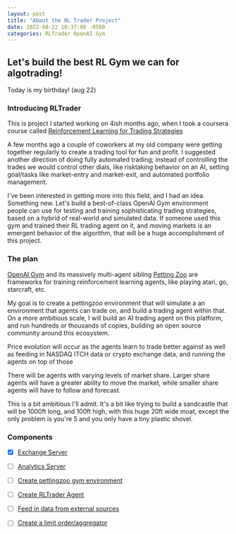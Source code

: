 ```yaml
---
layout: post
title: "About the RL Trader Project"
date: 2022-08-22 10:37:00 -0500
categories: RLTrader OpenAI Gym
---
```

## Let's build the best RL Gym we can for algotrading!

Today is my birthday! (aug 22)

### Introducing RLTrader

This is project I started working on 4ish months ago, when I took a coursera course called [Reinforcement Learning for Trading Strategies](https://www.coursera.org/learn/trading-strategies-reinforcement-learning)

A few months ago a couple of coworkers at my old company were getting together regularly to create a trading tool for fun and profit. I suggested another direction of doing fully automated trading; instead of controlling the trades we would control other dials, like risktaking behavior on an AI, setting goal/tasks like market-entry and market-exit, and automated portfolio management.

I've been interested in getting more into this field, and I had an idea. Something new. Let's build a best-of-class OpenAI Gym environment people can use for testing and training sophisticating trading strategies, based on a hybrid of real-world and simulated data. 
If someone used this gym and trained their RL trading agent on it, and moving markets is an emergent behavior of the algorithm, that will be a huge accomplishment of this project.

### The plan

[OpenAI Gym](https://www.gymlibrary.ml/) and its massively multi-agent sibling [Petting Zoo](https://www.pettingzoo.ml/) are frameworks for training reinforcement learning agents, like playing atari, go, starcraft, etc. 


My goal is to create a pettingzoo environment that will simulate a an environment that agents can trade on, and build a trading agent within that. On a more ambitious scale, I will build an AI trading agent on this platform, and run hundreds or thousands of copies, building an open source community around this ecosystem.

Price evolution will occur as the agents learn to trade better against as well as feeding in NASDAQ ITCH data or crypto exchange data, and running the agents on top of those

There will be agents with varying levels of market share. Larger  share agents will have a greater ability to move the market, while smaller share agents will have to follow and forecast.

This is a bit ambitious I'll admit. It's a bit like trying to build a sandcastle that will be 1000ft long, and 100ft high, with this huge 20ft wide moat, except the only problem is you're 5 and you only have a tiny plastic shovel.

### Components


- [x] [Exchange Server](https://github.com/spencerbug/RLTrader/issues/2)
- [ ] [Analytics Server](https://github.com/spencerbug/RLTrader/issues/3)
- [ ] [Create pettingzoo gym environment](https://github.com/spencerbug/RLTrader/issues/4)
- [ ] [Create RLTrader Agent](https://github.com/spencerbug/RLTrader/issues/5)
- [ ] [Feed in data from external sources](https://github.com/spencerbug/RLTrader/issues/6)
- [ ] [Create a limit order/aggregator](https://github.com/spencerbug/RLTrader/issues/7)

